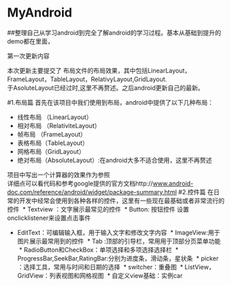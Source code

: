 # MyAndroid
##整理自己从学习android到完全了解android的学习过程。基本从基础到提升的demo都在里面，

第一次更新内容

本次更新主要提交了 布局文件的布局效果，其中包括LinearLayout，FrameLayout，TableLayout，RelativyLayout,GridLayout.</br>
于AsoluteLayout已经过时,这里不再赘述。之后android更新自己的最新。

#1.布局篇
  首先在该项目中我们使用到布局，android中提供了以下几种布局：
  * 线性布局 （LinearLayout）
  * 相对布局 （RelativiteLayout）
  * 帧布局 （FrameLayout）
  * 表格布局（TableLayout）
  * 网格布局（GridLayout）
  * 绝对布局（AbsoluteLayout）:在android大多不适合使用，这里不再赘述

项目中写出一个计算器的效果作为参照<br>
详细点可以看代码和参考google提供的官方文档http://www.android-doc.com/reference/android/widget/package-summary.html
#2.控件篇
  在日常的开发中经常会使用到各种各样的控件，这里有一些现在最基础或者非常流行的控件
  * Textview ：文字展示最常见的控件
  * Button: 按钮控件 设置onclicklistener来设置点击事件
  * EditText：可编辑输入框，用于输入文字和修改文字内容
  * ImageView:用于图片展示最常用到的控件
  * Tab :顶部的引导栏，常用用于顶部分页菜单功能
  * RadioButton和CheckBox：单项选择和多项选择选择栏
  * ProgressBar,SeekBar,RatingBar:分别为进度条，滑动条，星状条
  * picker ：选择工具，常用与时间和日期的选择
  * switcher：重叠图
  * ListView，GridView：列表视图和网格视图
  * 自定义view基础：实例car
  
